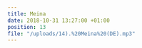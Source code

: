 ```yaml
---
title: Meina
date: 2018-10-31 13:27:00 +01:00
position: 13
file: "/uploads/14).%20Meina%20(DE).mp3"
---
```


